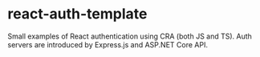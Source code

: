 # react-auth-template
Small examples of React authentication using CRA (both JS and TS). Auth servers are introduced by Express.js and ASP.NET Core API.
